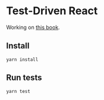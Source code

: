 # Test-Driven React

Working on [this book](https://pragprog.com/book/tbreact/test-driven-react).

## Install

`yarn install`

## Run tests

`yarn test`
